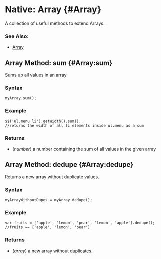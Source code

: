 Native: Array {#Array}
======================

A collection of useful methods to extend Arrays.

### See Also:

* [Array][]


Array Method: sum {#Array:sum}
-------------------------------------

Sums up all values in an array

### Syntax

	myArray.sum();

### Example

	$$('ul.menu li').getWidth().sum();
	//returns the width of all li elements inside ul.menu as a sum

### Returns

* (*number*) a number containing the sum of all values in the given array

Array Method: dedupe {#Array:dedupe}
-------------------------------------

Returns a new array without duplicate values.

### Syntax

	myArrayWithoutDupes = myArray.dedupe();

### Example

	var fruits = ['apple', 'lemon', 'pear', 'lemon', 'apple'].dedupe();
	//fruits == ['apple', 'lemon', 'pear']

### Returns

* (*array*) a new array without duplicates.



[Array]: /docs/core/Native/Array